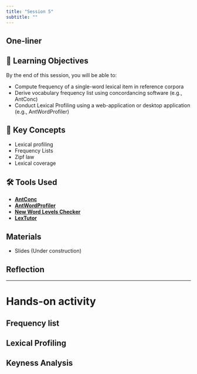 ```yaml
---
title: "Session 5"
subtitle: ""
---
```


## One-liner


## 🎯 Learning Objectives

By the end of this session, you will be able to:

- Compute frequency of a single-word lexical item in reference corpora
- Derive vocabulary frequency list using concordancing software (e.g., AntConc)
- Conduct Lexical Profiling using a web-application or desktop application (e.g., AntWordProfiler)


## 🔑 Key Concepts

- Lexical profiling
- Frequency Lists
- Zipf law
- Lexical coverage


##  🛠️ Tools Used

- **[AntConc](https://www.laurenceanthony.net/software/antconc/)**
- **[AntWordProfiler](https://www.laurenceanthony.net/software/antwordprofiler/)**
- **[New Word Levels Checker](https://nwlc.pythonanywhere.com/)**
- **[LexTutor](https://www.lextutor.ca/)**

## Materials

- Slides (Under construction)

## Reflection


<!-- 
<iframe src="session1-intro/slides/slides.html" width="100%" height="600px" frameborder="0"></iframe>

[View slides in fullscreen](session1-intro/slides/slides.html){target="_blank"} -->


---

# Hands-on activity


## Frequency list


## Lexical Profiling


## Keyness Analysis
